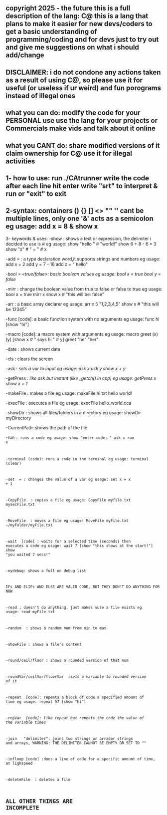 copyright 2025 - the future
this is a full description of the lang: C@
this is a lang that plans to make it easier for new devs/coders to get a basic understanding of programming/coding and for devs just to try out and give me suggestions on what i should add/change
--------------------
DISCLAIMER: i do not condone any actions taken as a result of using C@, so please use it for useful (or useless if ur weird) and fun porograms instead of illegal ones
-------------------
what you can do:
modify the code for your PERSONAL use
use the lang for your projects or Commercials
make vids and talk about it online 
---------------------
what you CANT do:
share modified versions of it
claim ownership for C@
use it for illegal activities
-----------------------
1- how to use:
run ./CAtrunner
write the code
after each line hit enter
write "srt" to interpret & run
or "exit" to exit
--------------------
2-syntax:
containers () {} [] <> "" '' cant be multiple lines, only one
'&' acts as a semicolon 
eg usage:
add x = 8 & show x
---------------------
3- keywords & uses:
-show <text>: shows a text or expression, the delimiter i decided to use is #
  eg usage: 
show "hello " # "world!"
show 6 + 8 - 6 * 3
show "x" # " = " # x

-add <name> = <value>: a type declaration word,it supports strings and numbers 
  eg usage:
add x = 2
add y = 7 - 16
add z = " hello"

-bool <var> = <true/false>: basic boolean values
  eg usage:
bool x = true
bool y = false

-mirr <boolean>: change the boolean value from true to false or false to true
  eg usage:
bool x = true
mirr x
show x # "this will be: false"

-arr <name> <size> <array>: a basic array declarer
  eg usage:
arr x 5 "1,2,3,4,5"
show x # "this will be 12345"

-func <name> [code]: a basic function system with no arguments
  eg usage:
func hi [show "hi"]

-macro <name> <args> [code]: a macro system with arguments 
  eg usage:
macro greet (x) (y) [show x # " says hi " # y]
greet "he" "her"

-date : shows current date 

-cls : clears the screen 

-ask <var> : sets a var to input 
  eg usage:
ask x
ask y
show x + y

-getPress <var> : like ask but instant (like _getch() in cpp)
  eg usage:
getPress x
show x + 1

-makeFile <name> <content>: makes a file
  eg usage:
makeFile hi.txt hello world!

-execFile <name>: executes a file
  eg usage:
execFile hello_world.cca

-showDir <directory>: shows all files/folders in a directory
  eg usage:
showDir myDirectory

-CurrentPath: shows the path of the file

-run <code>: runs a code
  eg usage:
show "enter code: "
ask x
run x

-terminal (code): runs a code in the terminal
  eg usage:
terminal (clear)

-set <name> = <value>: changes the value of a var
  eg usage:
set x = x + 1

-CopyFile <file> <file>: copies a file
  eg usage:
CopyFile myfile.txt mysecFile.txt

-MoveFile <file> <file>: moves a file
  eg usage:
MoveFile myFile.txt ~/myFolder/myFile.txt

-wait <time> [code] : waits for a selected time (seconds) then executes a code
  eg usage:
wait 7 [show "this shows at the start!"]
show "you waited 7 secs!"

-nydebug: shows a full on debug list

IFs AND ELIFs AND ELSE ARE VALID CODE, BUT THEY DON'T DO ANYTHING FOR NOW

-read <file>: doesn't do anything, just makes sure a file exists 
  eg usage:
read myFile.txt

-random <min> <max>: shows a random num from min to max

-showFile <file>: shows a file's content

-round/ceil/floor <num>: shows a rounded version of that num

-roundVar/ceilVar/floorVar <var> :sets a variable to rounded version of it

-repeat <count> [code]: repeats a block of code a specified amount of time
  eg usage:
repeat 57 [show "hi"]

-repVar <var> [code]: like repeat but repeats the code the value of the variable times

-join <var1> <var2> "delimiter": joins two strings or arra6or strings and arrays, 
WARNING: THE DELIMITER CANNOT BE EMPTY OR SET TO ""

-infloop [code] :does a line of code for a specific amount of time, at lighspeed

-deleteFile <file> : deletes a file

ALL OTHER THINGS ARE INCOMPLETE
-------------------------------
